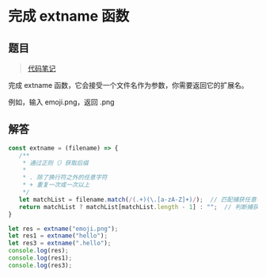 # 完成 extname 函数

## 题目
> [代码笔记](https://zmx2321.github.io/blog_code/algorithm/other/example/other/extname函数)

完成 extname 函数，它会接受一个文件名作为参数，你需要返回它的扩展名。


例如，输入 emoji.png，返回 .png

## 解答
```js
const extname = (filename) => {
   /**
    * 通过正则（）获取后缀
    * 
    * . 除了换行符之外的任意字符
    * + 重复一次或一次以上
    */
   let matchList = filename.match(/(.+)(\.[a-zA-Z]+)/);  // 匹配捕获任意字符出现一次或一次以上，后面连接".任意字母"
   return matchList ? matchList[matchList.length - 1] : "";  // 判断捕获后的数据,如果存在数组(不为null)，则值取数组索引length-1，否则值为空
}

let res = extname("emoji.png");
let res1 = extname("hello");
let res3 = extname(".hello");
console.log(res);
console.log(res1);
console.log(res3);
```